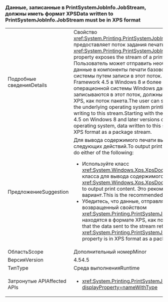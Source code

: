 ### <a name="data-written-to-printsystemjobinfojobstream-must-be-in-xps-format"></a><span data-ttu-id="cdba3-101">Данные, записанные в PrintSystemJobInfo.JobStream, должны иметь формат XPS</span><span class="sxs-lookup"><span data-stu-id="cdba3-101">Data written to PrintSystemJobInfo.JobStream must be in XPS format</span></span>

|   |   |
|---|---|
|<span data-ttu-id="cdba3-102">Подробные сведения</span><span class="sxs-lookup"><span data-stu-id="cdba3-102">Details</span></span>|<span data-ttu-id="cdba3-103">Свойство <xref:System.Printing.PrintSystemJobInfo.JobStream> предоставляет поток задания печати.</span><span class="sxs-lookup"><span data-stu-id="cdba3-103">The <xref:System.Printing.PrintSystemJobInfo.JobStream> property exposes the stream of a print job.</span></span> <span data-ttu-id="cdba3-104">Пользователь может отправить необработанные данные в компоненты печати базовой операционной системы путем записи в этот поток. Начиная с .NET Framework 4.5 в Windows 8 и более поздних версиях операционной системы Windows данные, которые записываются в этот поток, должны быть в формате XPS, как поток пакета.</span><span class="sxs-lookup"><span data-stu-id="cdba3-104">The user can send raw data to the underlying operating system printing components by writing to this stream.Starting with the .NET Framework 4.5 on Windows 8 and later versions of the Windows operating system, data written to this stream must be in XPS format as a package stream.</span></span>|
|<span data-ttu-id="cdba3-105">Предложение</span><span class="sxs-lookup"><span data-stu-id="cdba3-105">Suggestion</span></span>|<span data-ttu-id="cdba3-106">Для вывода содержимого печати выполните одно из следующих действий.</span><span class="sxs-lookup"><span data-stu-id="cdba3-106">To output print content, you can do either of the following:</span></span><ul><li><span data-ttu-id="cdba3-107">Используйте класс <xref:System.Windows.Xps.XpsDocumentWriter> класса для вывода содержимого печати.</span><span class="sxs-lookup"><span data-stu-id="cdba3-107">Use the <xref:System.Windows.Xps.XpsDocumentWriter> class to output print content.</span></span> <span data-ttu-id="cdba3-108">Это рекомендуемый вариант.</span><span class="sxs-lookup"><span data-stu-id="cdba3-108">This is the recommended alternative.</span></span></li><li><span data-ttu-id="cdba3-109">Убедитесь, что данные, отправляемые в поток, возвращенный свойством <xref:System.Printing.PrintSystemJobInfo.JobStream>, находятся в формате XPS, как поток пакета.</span><span class="sxs-lookup"><span data-stu-id="cdba3-109">Ensure that the data sent to the stream returned by the <xref:System.Printing.PrintSystemJobInfo.JobStream> property is in XPS format as a package stream.</span></span></li></ul>|
|<span data-ttu-id="cdba3-110">Область</span><span class="sxs-lookup"><span data-stu-id="cdba3-110">Scope</span></span>|<span data-ttu-id="cdba3-111">Дополнительный номер</span><span class="sxs-lookup"><span data-stu-id="cdba3-111">Minor</span></span>|
|<span data-ttu-id="cdba3-112">Версия</span><span class="sxs-lookup"><span data-stu-id="cdba3-112">Version</span></span>|<span data-ttu-id="cdba3-113">4.5</span><span class="sxs-lookup"><span data-stu-id="cdba3-113">4.5</span></span>|
|<span data-ttu-id="cdba3-114">Тип</span><span class="sxs-lookup"><span data-stu-id="cdba3-114">Type</span></span>|<span data-ttu-id="cdba3-115">Среда выполнения</span><span class="sxs-lookup"><span data-stu-id="cdba3-115">Runtime</span></span>|
|<span data-ttu-id="cdba3-116">Затронутые API</span><span class="sxs-lookup"><span data-stu-id="cdba3-116">Affected APIs</span></span>|<ul><li><xref:System.Printing.PrintSystemJobInfo.JobStream?displayProperty=nameWithType></li></ul>|

